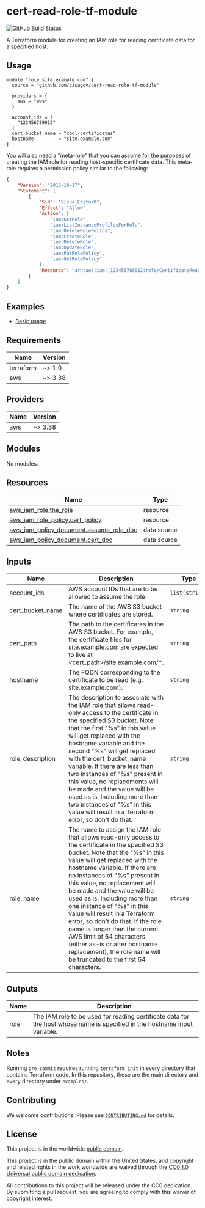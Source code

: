 # cert-read-role-tf-module #

[![GitHub Build Status](https://github.com/cisagov/cert-read-role-tf-module/workflows/build/badge.svg)](https://github.com/cisagov/cert-read-role-tf-module/actions)

A Terraform module for creating an IAM role for reading certificate
data for a specified host.

## Usage ##

```hcl
module "role_site.example.com" {
  source = "github.com/cisagov/cert-read-role-tf-module"

  providers = {
    aws = "aws"
  }

  account_ids = [
    "123456789012"
  ]
  cert_bucket_name = "cool-certificates"
  hostname         = "site.example.com"
}
```

You will also need a "meta-role" that you can assume for the purposes
of creating the IAM role for reading host-specific certificate data.
This meta-role requires a permission policy similar to the following:

```json
{
    "Version": "2012-10-17",
    "Statement": [
        {
            "Sid": "VisualEditor0",
            "Effect": "Allow",
            "Action": [
                "iam:GetRole",
                "iam:ListInstanceProfilesForRole",
                "iam:DeleteRolePolicy",
                "iam:CreateRole",
                "iam:DeleteRole",
                "iam:UpdateRole",
                "iam:PutRolePolicy",
                "iam:GetRolePolicy"
            ],
            "Resource": "arn:aws:iam::123456789012:role/CertificateReadOnly-*"
        }
    ]
}
```

## Examples ##

- [Basic usage](https://github.com/cisagov/cert-read-role-tf-module/tree/develop/examples/basic_usage)

## Requirements ##

| Name | Version |
|------|---------|
| terraform | ~> 1.0 |
| aws | ~> 3.38 |

## Providers ##

| Name | Version |
|------|---------|
| aws | ~> 3.38 |

## Modules ##

No modules.

## Resources ##

| Name | Type |
|------|------|
| [aws_iam_role.the_role](https://registry.terraform.io/providers/hashicorp/aws/latest/docs/resources/iam_role) | resource |
| [aws_iam_role_policy.cert_policy](https://registry.terraform.io/providers/hashicorp/aws/latest/docs/resources/iam_role_policy) | resource |
| [aws_iam_policy_document.assume_role_doc](https://registry.terraform.io/providers/hashicorp/aws/latest/docs/data-sources/iam_policy_document) | data source |
| [aws_iam_policy_document.cert_doc](https://registry.terraform.io/providers/hashicorp/aws/latest/docs/data-sources/iam_policy_document) | data source |

## Inputs ##

| Name | Description | Type | Default | Required |
|------|-------------|------|---------|:--------:|
| account\_ids | AWS account IDs that are to be allowed to assume the role. | `list(string)` | `[]` | no |
| cert\_bucket\_name | The name of the AWS S3 bucket where certificates are stored. | `string` | n/a | yes |
| cert\_path | The path to the certificates in the AWS S3 bucket.  For example, the certificate files for site.example.com are expected to live at <cert\_path>/site.example.com/*. | `string` | `"live"` | no |
| hostname | The FQDN corresponding to the certificate to be read (e.g. site.example.com). | `string` | n/a | yes |
| role\_description | The description to associate with the IAM role that allows read-only access to the certificate in the specified S3 bucket.  Note that the first "%s" in this value will get replaced with the hostname variable and the second "%s" will get replaced with the cert\_bucket\_name variable.  If there are less than two instances of "%s" present in this value, no replacements will be made and the value will be used as is.  Including more than two instances of "%s" in this value will result in a Terraform error, so don't do that. | `string` | `"Allows read-only access to the certificate data for %s from the %s S3 bucket."` | no |
| role\_name | The name to assign the IAM role that allows read-only access to the certificate in the specified S3 bucket.  Note that the "%s" in this value will get replaced with the hostname variable.  If there are no instances of "%s" present in this value, no replacement will be made and the value will be used as is.  Including more than one instance of "%s" in this value will result in a Terraform error, so don't do that.  If the role name is longer than the current AWS limit of 64 characters (either as-is or after hostname replacement), the role name will be truncated to the first 64 characters. | `string` | `"CertificateReadOnly-%s"` | no |

## Outputs ##

| Name | Description |
|------|-------------|
| role | The IAM role to be used for reading certificate data for the host whose name is specified in the hostname input variable. |

## Notes ##

Running `pre-commit` requires running `terraform init` in every directory that
contains Terraform code. In this repository, these are the main directory and
every directory under `examples/`.

## Contributing ##

We welcome contributions!  Please see [`CONTRIBUTING.md`](CONTRIBUTING.md) for
details.

## License ##

This project is in the worldwide [public domain](LICENSE).

This project is in the public domain within the United States, and
copyright and related rights in the work worldwide are waived through
the [CC0 1.0 Universal public domain
dedication](https://creativecommons.org/publicdomain/zero/1.0/).

All contributions to this project will be released under the CC0
dedication. By submitting a pull request, you are agreeing to comply
with this waiver of copyright interest.
